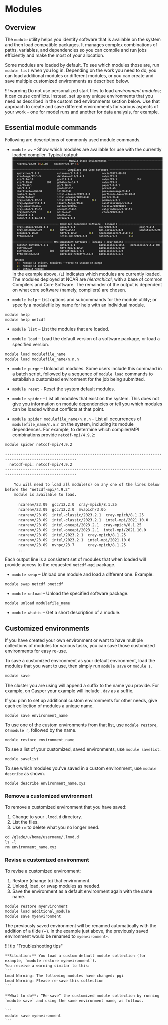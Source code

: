 # Modules

## Overview
The `module` utility helps you identify software that is available on the system and then load compatible packages. It manages complex combinations of paths, variables, and dependencies so you can compile and run jobs efficiently and make the most of your allocation.

Some modules are loaded by default. To see which modules those are, run `module list` when you log in. Depending on the work you need to do, you can load additional modules or different modules, or you can create and save multiple customized environments as described below.

!!! warning
    Do not use personalized start files to load *environment modules*; it can cause conflicts.
    Instead, set up any unique environments that you need as described in the customized environments section below. Use that approach to create and save different environments for various aspects of your work – one for model runs and another for data analysis, for example.


## Essential module commands

Following are descriptions of commonly used module commands.

- `module av` – Show which modules are available for use with the currently loaded compiler.  Typical output:
![](modules/media/modules1.png)
In the example above, (`L`) indicates which modules are currently
loaded.  The modules deployed at NCAR are *hierarchical*, with a base
of common Compilers and Core Software.  The remainder of the output is dependent
on what core software (namely, compilers) are chosen.

- `module help` – List options and subcommands for the module utility; or specify a modulefile by name for help with an individual module.
```
module help
module help netcdf
```

- `module list` – List the modules that are loaded.

- `module load` – Load the default version of a software package, or load a specified version.
```
module load modulefile_name
module load modulefile_name/n.n.n
```


- `module purge` – Unload all modules. Some users include this command in a batch script, followed by a sequence of `module load` commands to establish a customized environment for the job being submitted.

- `module reset` - Reset the system default modules.

- `module spider` – List all modules that exist on the system. This does not give you information on module dependencies or tell you which modules can be loaded without conflicts at that point.

- `module spider modulefile_name/n.n.n` – List all occurrences of `modulefile_name/n.n.n` on the system, including its module dependences. For example, to determine which compiler/MPI combinations provide `netcdf-mpi/4.9.2`:
```pre
module spider netcdf-mpi/4.9.2

------------------------------------------------------------------------------------------------------
  netcdf-mpi: netcdf-mpi/4.9.2
------------------------------------------------------------------------------------------------------

    You will need to load all module(s) on any one of the lines below before the "netcdf-mpi/4.9.2"
    module is available to load.

      ncarenv/23.09  gcc/12.2.0  cray-mpich/8.1.25
      ncarenv/23.09  gcc/12.2.0  mvapich/3.0b
      ncarenv/23.09  intel-classic/2023.2.1  cray-mpich/8.1.25
      ncarenv/23.09  intel-classic/2023.2.1  intel-mpi/2021.10.0
      ncarenv/23.09  intel-oneapi/2023.2.1  cray-mpich/8.1.25
      ncarenv/23.09  intel-oneapi/2023.2.1  intel-mpi/2021.10.0
      ncarenv/23.09  intel/2023.2.1  cray-mpich/8.1.25
      ncarenv/23.09  intel/2023.2.1  intel-mpi/2021.10.0
      ncarenv/23.09  nvhpc/23.7      cray-mpich/8.1.25
      ...
```
Each output line is a consistent set of modules that when loaded will provide access to the requested `netcdf-mpi` package.

- `module swap` – Unload one module and load a different one. Example:
```
module swap netcdf pnetcdf

```

- `module unload` – Unload the specified software package.
```
module unload modulefile_name

```

- `module whatis` – Get a short description of a module.

## Customized environments

If you have created your own environment or want to have multiple collections of modules for various tasks, you can save those customized environments for easy re-use.

To save a customized environment as your default environment, load the modules that you want to use, then simply run `module save` or `module s`.

```
module save

```


The cluster you are using will append a suffix to the name you provide. For example, on Casper your example will include `.dav` as a suffix.

If you plan to set up additional custom environments for other needs, give each collection of modules a unique name.


```
module save environment_name

```


To use one of the custom environments from that list, use `module restore`, or `module r`, followed by the name.

```
module restore environment_name

```
To see a list of your customized, saved environments, use `module savelist`.
```
module savelist

```

To see which modules you've saved in a custom environment, use `module describe` as shown.

```
module describe environment_name.xyz

```

### Remove a customized environment
To remove a customized environment that you have saved:

1. Change to your `.lmod.d` directory.
2. List the files.
3. Use `rm` to delete what you no longer need.

```
cd /glade/u/home/username/.lmod.d
ls -l
rm environment_name.xyz
```

### Revise a customized environment

To revise a customized environment:

1. Restore (change to) that environment.
2. Unload, load, or swap modules as needed.
3. Save the environment as a default environment again with the same name.

```
module restore myenvironment
module load additional_module
module save myenvironment
```

The previously saved environment will be renamed automatically with the addition of a tilde (~). In the example just above, the previously saved environment would be renamed to `myenvironment~`.


!!! tip "Troubleshooting tips"

    **Situation:** You load a custom default module collection (for example, `module restore myenvironment`).
    You receive a warning similar to this:
    ```
    Lmod Warning: The following modules have changed: pgi
    Lmod Warning: Please re-save this collection
    ```

    **What to do**: “Re-save” the customized module collection by running `module save` and using the same environment name, as follows.

    ```
    module save myenvironment
    ```
